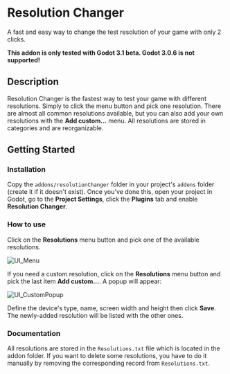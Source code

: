 # Resolution Changer

A fast and easy way to change the test resolution of your game with only 2 clicks.

**This addon is only tested with Godot 3.1 beta. Godot 3.0.6 is not supported!**

## Description

Resolution Changer is the fastest way to test your game with different resolutions.
Simply to click the menu button and pick one resolution.
There are almost all common resolutions available, but you can also add your own
resolutions with the **Add custom...** menu.
All resolutions are stored in categories and are reorganizable.

## Getting Started

### Installation

Copy the `addons/resolutionChanger` folder in your project's `addons` folder
(create it if it doesn't exist). Once you've done this, open your project in Godot,
go to the **Project Settings**, click the **Plugins** tab and enable **Resolution Changer**.

### How to use

Click on the **Resolutions** menu button and pick one of the available resolutions.

![UI_Menu](screenshot/UI_Menu.png?raw=true "UI Menu")

If you need a custom resolution, click on the **Resolutions** menu button
and pick the last item **Add custom...**. A popup will appear:

![UI_CustomPopup](screenshot/UI_CustomPopup.png?raw=true "UI Custom Popup")

Define the device's type, name, screen width and height then click **Save**.
The newly-added resolution will be listed with the other ones.

### Documentation

All resolutions are stored in the `Resolutions.txt` file which is located
in the addon folder. If you want to delete some resolutions, you have to do it
manually by removing the corresponding record from `Resolutions.txt`.
